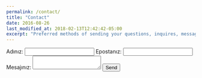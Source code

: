 ```yaml
---
permalink: /contact/
title: "Contact"
date: 2016-08-26
last_modified_at: 2018-02-13T12:42:42-05:00
excerpt: "Preferred methods of sending your questions, inquires, messages, and love letters to me."
---
```

<form
  action="https://formspree.io/f/esen.yalim@gmail.com"
  method="POST"
>
  <label>
    Adınız:
    <input type="text" name="_replyto">
  </label>
  <label>
    Epostanız:
    <input type="email" name="_replyto">
  </label>
  <label>
    Mesajınız:
    <textarea name="message"></textarea>
  </label>
  <!-- your other form fields go here -->
  <button type="Gönder">Send</button>
</form>

